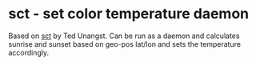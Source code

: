 # sct - set color temperature daemon

Based on [sct](https://flak.tedunangst.com/post/sct-set-color-temperature) by Ted Unangst. Can be run as a daemon and calculates sunrise and sunset based on geo-pos lat/lon and sets the temperature accordingly.
